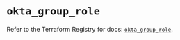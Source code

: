 # `okta_group_role`

Refer to the Terraform Registry for docs: [`okta_group_role`](https://registry.terraform.io/providers/okta/okta/4.8.0/docs/resources/group_role).
